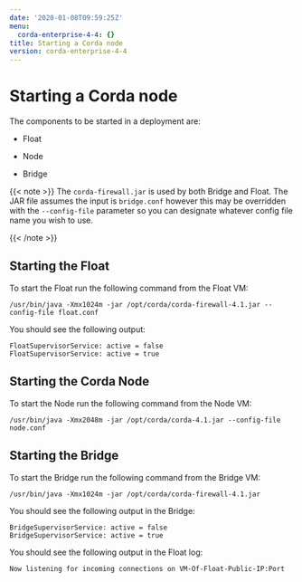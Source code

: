 ```yaml
---
date: '2020-01-08T09:59:25Z'
menu:
  corda-enterprise-4-4: {}
title: Starting a Corda node
version: corda-enterprise-4-4
---
```



# Starting a Corda node

The components to be started in a deployment are:


* Float


* Node


* Bridge



{{< note >}}
The `corda-firewall.jar` is used by both Bridge and Float. The JAR file  assumes the input is `bridge.conf` however this may be overridden with the `--config-file` parameter so you can designate whatever config file name you wish to use.

{{< /note >}}

## Starting the Float

To start the Float run the following command from the Float VM:

`/usr/bin/java -Xmx1024m -jar /opt/corda/corda-firewall-4.1.jar --config-file float.conf`

You should see the following output:

```shell
FloatSupervisorService: active = false
FloatSupervisorService: active = true
```

## Starting the Corda Node

To start the Node run the following command from the Node VM:

`/usr/bin/java -Xmx2048m -jar /opt/corda/corda-4.1.jar --config-file node.conf`


## Starting the Bridge

To start the Bridge run the following command from the Bridge VM:

`/usr/bin/java -Xmx1024m -jar /opt/corda/corda-firewall-4.1.jar`

You should see the following output in the Bridge:

```shell
BridgeSupervisorService: active = false
BridgeSupervisorService: active = true
```
You should see the following output in the Float log:

```shell
Now listening for incoming connections on VM-Of-Float-Public-IP:Port
```

